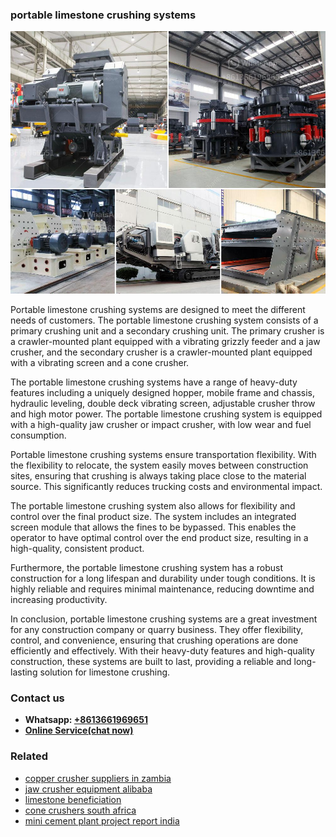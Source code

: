 <h3>portable limestone crushing systems</h3><img src='1708322802.jpg' alt=''><p>Portable limestone crushing systems are designed to meet the different needs of customers. The portable limestone crushing system consists of a primary crushing unit and a secondary crushing unit. The primary crusher is a crawler-mounted plant equipped with a vibrating grizzly feeder and a jaw crusher, and the secondary crusher is a crawler-mounted plant equipped with a vibrating screen and a cone crusher.</p><p>The portable limestone crushing systems have a range of heavy-duty features including a uniquely designed hopper, mobile frame and chassis, hydraulic leveling, double deck vibrating screen, adjustable crusher throw and high motor power. The portable limestone crushing system is equipped with a high-quality jaw crusher or impact crusher, with low wear and fuel consumption.</p><p>Portable limestone crushing systems ensure transportation flexibility. With the flexibility to relocate, the system easily moves between construction sites, ensuring that crushing is always taking place close to the material source. This significantly reduces trucking costs and environmental impact.</p><p>The portable limestone crushing system also allows for flexibility and control over the final product size. The system includes an integrated screen module that allows the fines to be bypassed. This enables the operator to have optimal control over the end product size, resulting in a high-quality, consistent product.</p><p>Furthermore, the portable limestone crushing system has a robust construction for a long lifespan and durability under tough conditions. It is highly reliable and requires minimal maintenance, reducing downtime and increasing productivity.</p><p>In conclusion, portable limestone crushing systems are a great investment for any construction company or quarry business. They offer flexibility, control, and convenience, ensuring that crushing operations are done efficiently and effectively. With their heavy-duty features and high-quality construction, these systems are built to last, providing a reliable and long-lasting solution for limestone crushing.</p><h3>Contact us</h3><ul><li><strong>Whatsapp:&nbsp;<a href="https://wa.me/8613661969651">+8613661969651</a></strong></li><li><a href="https://swt.shibang-china.com/?git&amp;zhl&amp;portable limestone crushing systems"><strong>Online Service(chat now)</strong></a></li></ul><h3>Related</h3><ul><li><a href='copper crusher suppliers in zambia.md'>copper crusher suppliers in zambia</a></li><li><a href='jaw crusher equipment alibaba.md'>jaw crusher equipment alibaba</a></li><li><a href='limestone beneficiation.md'>limestone beneficiation</a></li><li><a href='cone crushers south africa.md'>cone crushers south africa</a></li><li><a href='mini cement plant project report india.md'>mini cement plant project report india</a></li></ul>